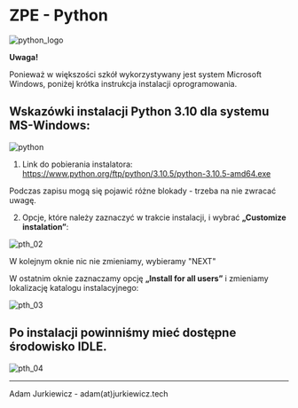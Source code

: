 # ZPE - Python

![python_logo](https://www.python.org/static/community_logos/python-powered-w-200x80.png)

**Uwaga!**

Ponieważ w większości szkół wykorzystywany jest system Microsoft Windows, poniżej krótka instrukcja instalacji oprogramowania.

## Wskazówki instalacji Python 3.10 dla systemu MS-Windows:

![python](https://user-images.githubusercontent.com/11718525/135937807-fd3e0fd2-a31a-47a4-90c6-b0bb1d0704d4.png)

1. Link do pobierania instalatora: https://www.python.org/ftp/python/3.10.5/python-3.10.5-amd64.exe

Podczas zapisu mogą się pojawić różne blokady - trzeba na nie zwracać uwagę.

2. Opcje, które należy zaznaczyć w trakcie instalacji, i wybrać **„Customize instalation”**:

![pth_02](https://user-images.githubusercontent.com/5088643/183576801-48ac6032-4943-468d-975f-b5d81052965d.png)

W kolejnym oknie nic nie zmieniamy, wybieramy "NEXT"

W ostatnim oknie zaznaczamy opcję **„Install for all users”** i zmieniamy lokalizację katalogu instalacyjnego:

![pth_03](https://user-images.githubusercontent.com/5088643/183576936-a6c44993-df90-4163-9be1-b5d46e8f6746.png)

## Po instalacji powinniśmy mieć dostępne środowisko IDLE.

![pth_04](https://user-images.githubusercontent.com/5088643/183576467-4d88e568-d42a-4476-a201-131a26ac156e.png)


----

Adam Jurkiewicz - adam(at)jurkiewicz.tech
